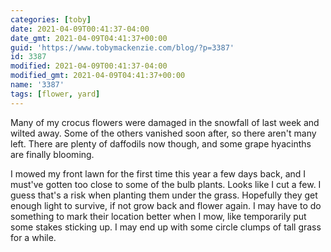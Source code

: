 ```yaml
---
categories: [toby]
date: 2021-04-09T00:41:37-04:00
date_gmt: 2021-04-09T04:41:37+00:00
guid: 'https://www.tobymackenzie.com/blog/?p=3387'
id: 3387
modified: 2021-04-09T00:41:37-04:00
modified_gmt: 2021-04-09T04:41:37+00:00
name: '3387'
tags: [flower, yard]
---
```


Many of my crocus flowers were damaged in the snowfall of last week and wilted away.<!--more-->  Some of the others vanished soon after, so there aren't many left.  There are plenty of daffodils now though, and some grape hyacinths are finally blooming.

I mowed my front lawn for the first time this year a few days back, and I must've gotten too close to some of the bulb plants.  Looks like I cut a few.  I guess that's a risk when planting them under the grass.  Hopefully they get enough light to survive, if not grow back and flower again.  I may have to do something to mark their location better when I mow, like temporarily put some stakes sticking up.  I may end up with some circle clumps of tall grass for a while.
